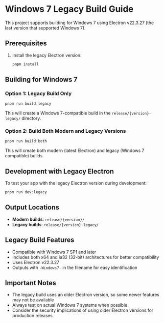 # Windows 7 Legacy Build Guide

This project supports building for Windows 7 using Electron v22.3.27 (the last version that supported Windows 7).

## Prerequisites

1. Install the legacy Electron version:
   ```powershell
   pnpm install
   ```

## Building for Windows 7

### Option 1: Legacy Build Only
```powershell
pnpm run build:legacy
```

This will create a Windows 7-compatible build in the `release/{version}-legacy/` directory.

### Option 2: Build Both Modern and Legacy Versions
```powershell
pnpm run build:both
```

This will create both modern (latest Electron) and legacy (Windows 7 compatible) builds.

## Development with Legacy Electron

To test your app with the legacy Electron version during development:
```powershell
pnpm run dev:legacy
```

## Output Locations

- **Modern builds**: `release/{version}/`
- **Legacy builds**: `release/{version}-legacy/`

## Legacy Build Features

- Compatible with Windows 7 SP1 and later
- Includes both x64 and ia32 (32-bit) architectures for better compatibility
- Uses Electron v22.3.27
- Outputs with `-Windows7-` in the filename for easy identification

## Important Notes

- The legacy build uses an older Electron version, so some newer features may not be available
- Always test on actual Windows 7 systems when possible
- Consider the security implications of using older Electron versions for production releases